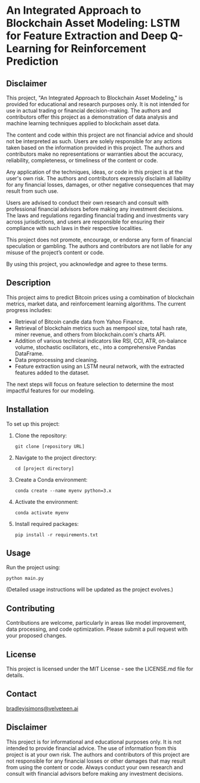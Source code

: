 # An Integrated Approach to Blockchain Asset Modeling: LSTM for Feature Extraction and Deep Q-Learning for Reinforcement Prediction

## Disclaimer

This project, "An Integrated Approach to Blockchain Asset Modeling," is provided for educational and research purposes only. It is not intended for use in actual trading or financial decision-making. The authors and contributors offer this project as a demonstration of data analysis and machine learning techniques applied to blockchain asset data.

The content and code within this project are not financial advice and should not be interpreted as such. Users are solely responsible for any actions taken based on the information provided in this project. The authors and contributors make no representations or warranties about the accuracy, reliability, completeness, or timeliness of the content or code.

Any application of the techniques, ideas, or code in this project is at the user's own risk. The authors and contributors expressly disclaim all liability for any financial losses, damages, or other negative consequences that may result from such use.

Users are advised to conduct their own research and consult with professional financial advisors before making any investment decisions. The laws and regulations regarding financial trading and investments vary across jurisdictions, and users are responsible for ensuring their compliance with such laws in their respective localities.

This project does not promote, encourage, or endorse any form of financial speculation or gambling. The authors and contributors are not liable for any misuse of the project’s content or code.

By using this project, you acknowledge and agree to these terms.

## Description

This project aims to predict Bitcoin prices using a combination of blockchain metrics, market data, and reinforcement learning algorithms. The current progress includes:

- Retrieval of Bitcoin candle data from Yahoo Finance.
- Retrieval of blockchain metrics such as mempool size, total hash rate, miner revenue, and others from blockchain.com's charts API.
- Addition of various technical indicators like RSI, CCI, ATR, on-balance volume, stochastic oscillators, etc., into a comprehensive Pandas DataFrame.
- Data preprocessing and cleaning.
- Feature extraction using an LSTM neural network, with the extracted features added to the dataset.

The next steps will focus on feature selection to determine the most impactful features for our modeling.

## Installation

To set up this project:

1. Clone the repository:

   ```
   git clone [repository URL]
   ```

2. Navigate to the project directory:

   ```
   cd [project directory]
   ```

3. Create a Conda environment:

   ```
   conda create --name myenv python=3.x
   ```

4. Activate the environment:

   ```
   conda activate myenv
   ```

5. Install required packages:
   ```
   pip install -r requirements.txt
   ```

## Usage

Run the project using:

```
python main.py
```

(Detailed usage instructions will be updated as the project evolves.)

## Contributing

Contributions are welcome, particularly in areas like model improvement, data processing, and code optimization. Please submit a pull request with your proposed changes.

## License

This project is licensed under the MIT License - see the LICENSE.md file for details.

## Contact

bradleyjsimons@velveteen.ai

## Disclaimer

This project is for informational and educational purposes only. It is not intended to provide financial advice. The use of information from this project is at your own risk. The authors and contributors of this project are not responsible for any financial losses or other damages that may result from using the content or code. Always conduct your own research and consult with financial advisors before making any investment decisions.
